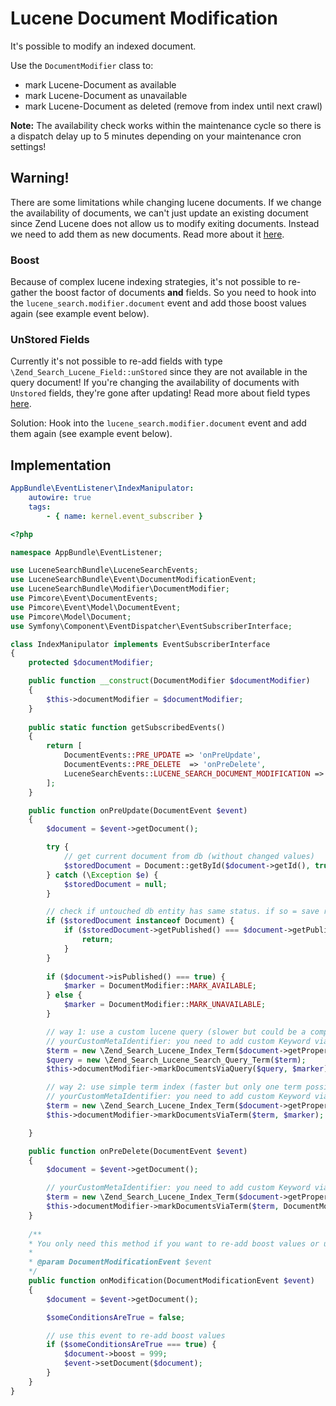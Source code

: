# Lucene Document Modification

It's possible to modify an indexed document. 

Use the `DocumentModifier` class to:

- mark Lucene-Document as available
- mark Lucene-Document as unavailable
- mark Lucene-Document as deleted (remove from index until next crawl)

**Note:** The availability check works within the maintenance cycle so there is a dispatch delay up to 5 minutes depending on your maintenance cron settings!

## Warning!
There are some limitations while changing lucene documents. 
If we change the availability of documents, we can't just update an existing document
since Zend Lucene does not allow us to modify exiting documents. Instead we need to add them as new documents.
Read more about it [here](https://framework.zend.com/manual/1.12/en/zend.search.lucene.index-creation.html#zend.search.lucene.index-creation.document-updating).

### Boost
Because of complex lucene indexing strategies, it's not possible to re-gather the boost factor of documents **and** fields.
So you need to hook into the `lucene_search.modifier.document` event and add those boost values again (see example event below).

### UnStored Fields
Currently it's not possible to re-add fields with type `\Zend_Search_Lucene_Field::unStored` since they are not available in the query document!
If you're changing the availability of documents with `Unstored` fields, they're gone after updating!
Read more about field types [here](https://framework.zend.com/manual/1.10/en/zend.search.lucene.overview.html#zend.search.lucene.index-creation.understanding-field-types).

Solution: Hook into the `lucene_search.modifier.document` event and add them again (see example event below).

## Implementation

```yaml
AppBundle\EventListener\IndexManipulator:
    autowire: true
    tags:
        - { name: kernel.event_subscriber }
```

```php
<?php

namespace AppBundle\EventListener;

use LuceneSearchBundle\LuceneSearchEvents;
use LuceneSearchBundle\Event\DocumentModificationEvent;
use LuceneSearchBundle\Modifier\DocumentModifier;
use Pimcore\Event\DocumentEvents;
use Pimcore\Event\Model\DocumentEvent;
use Pimcore\Model\Document;
use Symfony\Component\EventDispatcher\EventSubscriberInterface;

class IndexManipulator implements EventSubscriberInterface
{
    protected $documentModifier;

    public function __construct(DocumentModifier $documentModifier)
    {
        $this->documentModifier = $documentModifier;
    }
    
    public static function getSubscribedEvents()
    {
        return [
            DocumentEvents::PRE_UPDATE => 'onPreUpdate',
            DocumentEvents::PRE_DELETE  => 'onPreDelete',
            LuceneSearchEvents::LUCENE_SEARCH_DOCUMENT_MODIFICATION => 'onModification',
        ];
    }

    public function onPreUpdate(DocumentEvent $event)
    {
        $document = $event->getDocument();

        try {
            // get current document from db (without changed values)
            $storedDocument = Document::getById($document->getId(), true);
        } catch (\Exception $e) {
            $storedDocument = null;
        }

        // check if untouched db entity has same status. if so = save resources and skip updating.
        if ($storedDocument instanceof Document) {
            if ($storedDocument->getPublished() === $document->getPublished()) {
                return;
            }
        }
        
        if ($document->isPublished() === true) {
            $marker = DocumentModifier::MARK_AVAILABLE;
        } else {
            $marker = DocumentModifier::MARK_UNAVAILABLE;
        }

        // way 1: use a custom lucene query (slower but could be a complex query)
        // yourCustomMetaIdentifier: you need to add custom Keyword via the lucene_search.task.parser.html_parser event
        $term = new \Zend_Search_Lucene_Index_Term($document->getProperty('yourCustomMetaIdentifierProperty'), 'yourIdentifier');
        $query = new \Zend_Search_Lucene_Search_Query_Term($term);
        $this->documentModifier->markDocumentsViaQuery($query, $marker);

        // way 2: use simple term index (faster but only one term possible)
        // yourCustomMetaIdentifier: you need to add custom Keyword via the lucene_search.task.parser.html_parser event
        $term = new \Zend_Search_Lucene_Index_Term($document->getProperty('yourCustomMetaIdentifierProperty'), 'yourIdentifier');
        $this->documentModifier->markDocumentsViaTerm($term, $marker);

    }

    public function onPreDelete(DocumentEvent $event)
    {
        $document = $event->getDocument();

        // yourCustomMetaIdentifier: you need to add custom Keyword via the lucene_search.task.parser.html_parser event
        $term = new \Zend_Search_Lucene_Index_Term($document->getProperty('yourCustomMetaIdentifierProperty'), 'yourIdentifier');
        $this->documentModifier->markDocumentsViaTerm($term, DocumentModifier::MARK_DELETED);
    }
    
    /**
    * You only need this method if you want to re-add boost values or unstored fields.
    * 
    * @param DocumentModificationEvent $event
    */
    public function onModification(DocumentModificationEvent $event)
    {
        $document = $event->getDocument();

        $someConditionsAreTrue = false;

        // use this event to re-add boost values
        if ($someConditionsAreTrue === true) {
            $document->boost = 999;
            $event->setDocument($document);
        }
    }
}
```